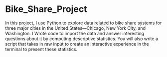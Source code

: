 # Bike_Share_Project

In this project, I use Python to explore data related to bike share systems for three major cities in the United States—Chicago, New York City, and Washington. I Wrote code to import the data and answer interesting questions about it by computing descriptive statistics. You will also write a script that takes in raw input to create an interactive experience in the terminal to present these statistics.
